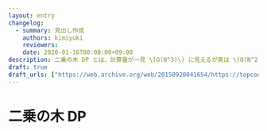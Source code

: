```yaml
---
layout: entry
changelog:
  - summary: 見出し作成
    authors: kimiyuki
    reviewers:
    date: 2020-01-16T00:00:00+09:00
description: 二乗の木 DP とは、計算量が一見 \(O(N^3)\) に見えるが実は \(O(N^2)\) であるようなある種類の木 DP のこと。実装方法と計算量による DP の分類のひとつ。
draft: true
draft_urls: ["https://web.archive.org/web/20150920041654/https://topcoder.g.hatena.ne.jp/iwiwi/20120428/1335635594", "https://snuke.hatenablog.com/entry/2019/01/15/211812"]
---
```


# 二乗の木 DP
